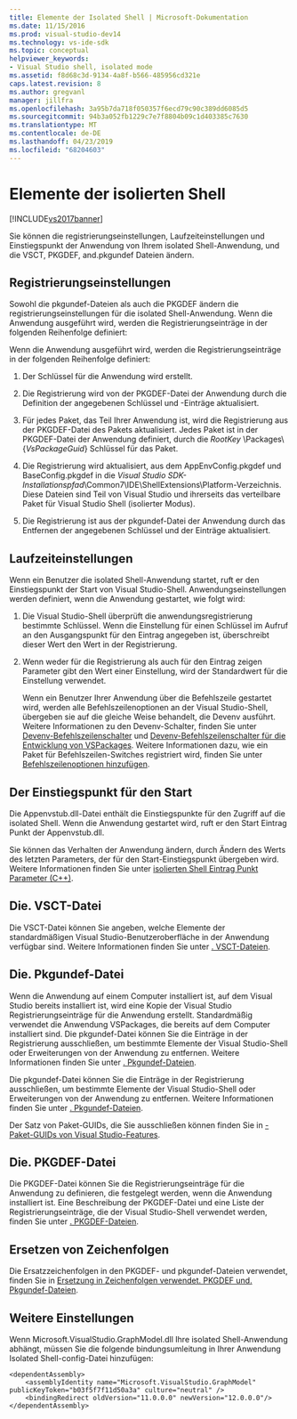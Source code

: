 ```yaml
---
title: Elemente der Isolated Shell | Microsoft-Dokumentation
ms.date: 11/15/2016
ms.prod: visual-studio-dev14
ms.technology: vs-ide-sdk
ms.topic: conceptual
helpviewer_keywords:
- Visual Studio shell, isolated mode
ms.assetid: f8d68c3d-9134-4a8f-b566-485956cd321e
caps.latest.revision: 8
ms.author: gregvanl
manager: jillfra
ms.openlocfilehash: 3a95b7da718f050357f6ecd79c90c389dd6085d5
ms.sourcegitcommit: 94b3a052fb1229c7e7f8804b09c1d403385c7630
ms.translationtype: MT
ms.contentlocale: de-DE
ms.lasthandoff: 04/23/2019
ms.locfileid: "68204603"
---
```

# <a name="elements-of-the-isolated-shell"></a>Elemente der isolierten Shell
[!INCLUDE[vs2017banner](../includes/vs2017banner.md)]

Sie können die registrierungseinstellungen, Laufzeiteinstellungen und Einstiegspunkt der Anwendung von Ihrem isolated Shell-Anwendung, und die VSCT, PKGDEF, and.pkgundef Dateien ändern.  
  
## <a name="registry-settings"></a>Registrierungseinstellungen  
 Sowohl die pkgundef-Dateien als auch die PKGDEF ändern die registrierungseinstellungen für die isolated Shell-Anwendung. Wenn die Anwendung ausgeführt wird, werden die Registrierungseinträge in der folgenden Reihenfolge definiert:  
  
 Wenn die Anwendung ausgeführt wird, werden die Registrierungseinträge in der folgenden Reihenfolge definiert:  
  
1. Der Schlüssel für die Anwendung wird erstellt.  
  
2. Die Registrierung wird von der PKGDEF-Datei der Anwendung durch die Definition der angegebenen Schlüssel und -Einträge aktualisiert.  
  
3. Für jedes Paket, das Teil Ihrer Anwendung ist, wird die Registrierung aus der PKGDEF-Datei des Pakets aktualisiert. Jedes Paket ist in der PKGDEF-Datei der Anwendung definiert, durch die $RootKey$ \Packages\\{*VsPackageGuid*} Schlüssel für das Paket.  
  
4. Die Registrierung wird aktualisiert, aus dem AppEnvConfig.pkgdef und BaseConfig.pkgdef in die *Visual Studio SDK-Installationspfad*\Common7\IDE\ShellExtensions\Platform-Verzeichnis. Diese Dateien sind Teil von Visual Studio und ihrerseits das verteilbare Paket für Visual Studio Shell (isolierter Modus).  
  
5. Die Registrierung ist aus der pkgundef-Datei der Anwendung durch das Entfernen der angegebenen Schlüssel und der Einträge aktualisiert.  
  
## <a name="run-time-settings"></a>Laufzeiteinstellungen  
 Wenn ein Benutzer die isolated Shell-Anwendung startet, ruft er den Einstiegspunkt der Start von Visual Studio-Shell. Anwendungseinstellungen werden definiert, wenn die Anwendung gestartet, wie folgt wird:  
  
1. Die Visual Studio-Shell überprüft die anwendungsregistrierung bestimmte Schlüssel. Wenn die Einstellung für einen Schlüssel im Aufruf an den Ausgangspunkt für den Eintrag angegeben ist, überschreibt dieser Wert den Wert in der Registrierung.  
  
2. Wenn weder für die Registrierung als auch für den Eintrag zeigen Parameter gibt den Wert einer Einstellung, wird der Standardwert für die Einstellung verwendet.  
  
   Wenn ein Benutzer Ihrer Anwendung über die Befehlszeile gestartet wird, werden alle Befehlszeilenoptionen an der Visual Studio-Shell, übergeben sie auf die gleiche Weise behandelt, die Devenv ausführt. Weitere Informationen zu den Devenv-Schalter, finden Sie unter [Devenv-Befehlszeilenschalter](../ide/reference/devenv-command-line-switches.md) und [Devenv-Befehlszeilenschalter für die Entwicklung von VSPackages](../extensibility/devenv-command-line-switches-for-vspackage-development.md). Weitere Informationen dazu, wie ein Paket für Befehlszeilen-Switches registriert wird, finden Sie unter [Befehlszeilenoptionen hinzufügen](../extensibility/adding-command-line-switches.md).  
  
## <a name="the-start-entry-point"></a>Der Einstiegspunkt für den Start  
 Die Appenvstub.dll-Datei enthält die Einstiegspunkte für den Zugriff auf die isolated Shell. Wenn die Anwendung gestartet wird, ruft er den Start Eintrag Punkt der Appenvstub.dll.  
  
 Sie können das Verhalten der Anwendung ändern, durch Ändern des Werts des letzten Parameters, der für den Start-Einstiegspunkt übergeben wird. Weitere Informationen finden Sie unter [isolierten Shell Eintrag Punkt Parameter (C++)](../extensibility/isolated-shell-entry-point-parameters-cpp.md).  
  
## <a name="the-vsct-file"></a>Die. VSCT-Datei  
 Die VSCT-Datei können Sie angeben, welche Elemente der standardmäßigen Visual Studio-Benutzeroberfläche in der Anwendung verfügbar sind. Weitere Informationen finden Sie unter [. VSCT-Dateien](../extensibility/modifying-the-isolated-shell-by-using-the-dot-vsct-file.md).  
  
## <a name="the-pkgundef-file"></a>Die. Pkgundef-Datei  
 Wenn die Anwendung auf einem Computer installiert ist, auf dem Visual Studio bereits installiert ist, wird eine Kopie der Visual Studio Registrierungseinträge für die Anwendung erstellt. Standardmäßig verwendet die Anwendung VSPackages, die bereits auf dem Computer installiert sind. Die pkgundef-Datei können Sie die Einträge in der Registrierung ausschließen, um bestimmte Elemente der Visual Studio-Shell oder Erweiterungen von der Anwendung zu entfernen. Weitere Informationen finden Sie unter [. Pkgundef-Dateien](../extensibility/modifying-the-isolated-shell-by-using-the-dot-pkgundef-file.md).  
  
 Die pkgundef-Datei können Sie die Einträge in der Registrierung ausschließen, um bestimmte Elemente der Visual Studio-Shell oder Erweiterungen von der Anwendung zu entfernen. Weitere Informationen finden Sie unter [. Pkgundef-Dateien](../extensibility/modifying-the-isolated-shell-by-using-the-dot-pkgundef-file.md).  
  
 Der Satz von Paket-GUIDs, die Sie ausschließen können finden Sie in [-Paket-GUIDs von Visual Studio-Features](../extensibility/package-guids-of-visual-studio-features.md).  
  
## <a name="the-pkgdef-file"></a>Die. PKGDEF-Datei  
 Die PKGDEF-Datei können Sie die Registrierungseinträge für die Anwendung zu definieren, die festgelegt werden, wenn die Anwendung installiert ist. Eine Beschreibung der PKGDEF-Datei und eine Liste der Registrierungseinträge, die der Visual Studio-Shell verwendet werden, finden Sie unter [. PKGDEF-Dateien](../extensibility/modifying-the-isolated-shell-by-using-the-dot-pkgdef-file.md).  
  
## <a name="substitution-strings"></a>Ersetzen von Zeichenfolgen  
 Die Ersatzzeichenfolgen in den PKGDEF- und pkgundef-Dateien verwendet, finden Sie in [Ersetzung in Zeichenfolgen verwendet. PKGDEF und. Pkgundef-Dateien](../extensibility/substitution-strings-used-in-dot-pkgdef-and-dot-pkgundef-files.md).  
  
## <a name="other-settings"></a>Weitere Einstellungen  
 Wenn Microsoft.VisualStudio.GraphModel.dll Ihre isolated Shell-Anwendung abhängt, müssen Sie die folgende bindungsumleitung in Ihrer Anwendung Isolated Shell-config-Datei hinzufügen:  
  
```  
<dependentAssembly>  
    <assemblyIdentity name="Microsoft.VisualStudio.GraphModel" publicKeyToken="b03f5f7f11d50a3a" culture="neutral" />  
    <bindingRedirect oldVersion="11.0.0.0" newVersion="12.0.0.0"/>  
</dependentAssembly>  
  
```
